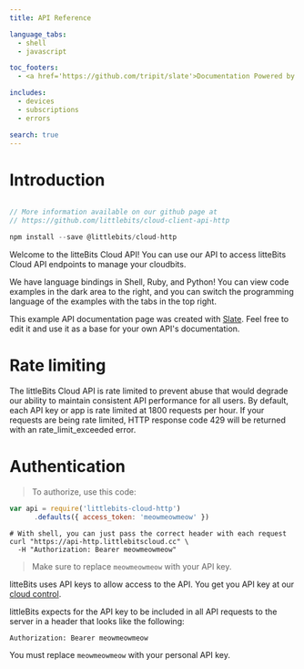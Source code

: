 ```yaml
---
title: API Reference

language_tabs:
  - shell
  - javascript

toc_footers:
  - <a href='https://github.com/tripit/slate'>Documentation Powered by Slate</a>

includes:
  - devices
  - subscriptions
  - errors

search: true
---
```


# Introduction

```javascript

// More information available on our github page at
// https://github.com/littlebits/cloud-client-api-http

npm install --save @littlebits/cloud-http
```

Welcome to the litteBits Cloud API! You can use our API to access
litteBits Cloud API endpoints to manage your cloudbits.

We have language bindings in Shell, Ruby, and Python! You can view
code examples in the dark area to the right, and you can switch the
programming language of the examples with the tabs in the top right.

This example API documentation page was created with
[Slate](https://github.com/tripit/slate). Feel free to edit it and use
it as a base for your own API's documentation.


# Rate limiting

The littleBits Cloud API is rate limited to prevent abuse that would
degrade our ability to maintain consistent API performance for all
users. By default, each API key or app is rate limited at 1800
requests per hour. If your requests are being rate limited, HTTP
response code 429 will be returned with an rate_limit_exceeded error.

# Authentication

> To authorize, use this code:

```javascript
var api = require('littlebits-cloud-http')
	  .defaults({ access_token: 'meowmeowmeow' })
```

```shell
# With shell, you can just pass the correct header with each request
curl "https://api-http.littlebitscloud.cc" \
  -H "Authorization: Bearer meowmeowmeow"
```

> Make sure to replace `meowmeowmeow` with your API key.

litteBits uses API keys to allow access to the API. You get you API
key at our [cloud control](https://control.littlebitscloud.cc).

littleBits expects for the API key to be included in all API requests
to the server in a header that looks like the following:

`Authorization: Bearer meowmeowmeow`

<aside class="notice">
You must replace <code>meowmeowmeow</code> with your personal API key.
</aside>
